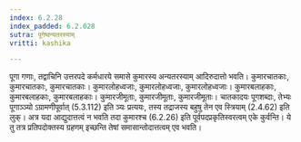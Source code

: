 ```yaml
---
index: 6.2.28
index_padded: 6.2.028
sutra: पूगेष्वन्यतरस्याम्
vritti: kashika

---
```

पूगा गणाः, तद्वाचिनि उत्तरपदे कर्मधारये समासे कुमारस्य अन्यतरस्याम् आदिरुदात्तो भवति। कुमारचातकाः, कुमारचातकाः, कुमारचातकाः। कुमारलोहध्वजाः, कुमारलोहध्वजाः, कुमारलोहध्वजाः। कुमारबलाहकाः, कुमारबलाहकाः, कुमारबलाहकाः। कुमारजीमूताः, कुमारजीमूताः, कुमारजीमूताः। चातकादयः पूगशब्दाः, तेभ्यः पूगाञ्ञ्यो ऽग्रामणीपूर्वात् (5.3.112) इति ञ्यः प्रत्ययः, तस्य तद्राजस्य बहुषु तेन एव स्त्रियाम् (2.4.62) इति लुक्। अत्र यदा आद्युदात्तत्वं न भवति तदा कुमारश्च (6.2.26) इति पूर्वपदप्रकृतिस्वरत्वम् एके कुर्वन्ति। ये तु तत्र प्रतिपदोक्तस्य ग्रहणम् इच्छन्ति तेषां समासान्तोदात्तत्वम् एव भवति।